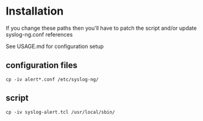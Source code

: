 # Installation
If you change these paths then you'll have to patch the script and/or update syslog-ng.conf references

See USAGE.md for configuration setup

## configuration files
```
cp -iv alert*.conf /etc/syslog-ng/
```

## script
```
cp -iv syslog-alert.tcl /usr/local/sbin/
```
